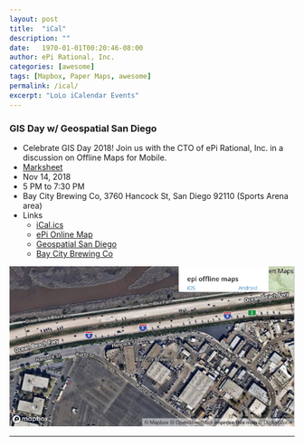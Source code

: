 ```yaml
---
layout: post
title:  "iCal"
description: ""
date:   1970-01-01T00:20:46-08:00
author: ePi Rational, Inc.
categories: [awesome]
tags: [Mapbox, Paper Maps, awesome]
permalink: /ical/
excerpt: "LoLo iCalendar Events"
---
```




### GIS Day w/ Geospatial San Diego
* Celebrate GIS Day 2018! Join us with the CTO of ePi Rational, Inc. in a discussion on Offline Maps for Mobile.  
* [Marksheet](https://mobile1st.roblabs.com)
* Nov 14, 2018
* 5 PM to 7:30 PM
* Bay City Brewing Co, 3760 Hancock St, San Diego  92110 (Sports Arena area)
* Links
  * [iCal.ics](/ical/GIS-Day-2018.ics)
  * [ePi Online Map](https://RobLabs.com/epi-maps.html?t=ePi-Maps&style=Satellite-Streets&w=-118.905273&s=31.509762&e=-114.839844&n=34.016242&z=18&authkey=278314#18/32.758436/-117.211876)
  * [Geospatial San Diego](http://geosd.weebly.com)
  * [Bay City Brewing Co](http://www.baycitybrewingco.com)


![Bay City Brewing Co, 3760 Hancock St, San Diego  92110](/ical/GIS-Day-2018.png)

---
